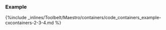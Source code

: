 <!-- post: -->


### Example



{%include _inlines/Toolbelt/Maestro/containers/code_containers_example-cxcontainers-2-3-4.md %}



